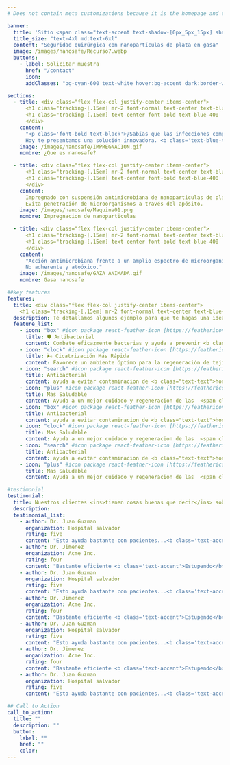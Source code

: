 ```yaml
---
# Does not contain meta customizations because it is the homepage and config is already set in the config file

banner:
  title: 'Sitio <span class="text-accent text-shadow-[0px_5px_15px] shadow-accent/10">Nano Safe</span> Inicio <span class="text-secondary">Descripcion</span>'
  title_size: "text-4xl md:text-6xl"
  content: "Seguridad quirúrgica con nanopartículas de plata en gasa"
  image: /images/nanosafe/Recurso7.webp
  buttons:
    - label: Solicitar muestra
      href: "/contact"
      icon:
      addClasses: "bg-cyan-600 text-white hover:bg-accent dark:border-white/10 dark:border"

sections:
  - title: <div class="flex flex-col justify-center items-center">
      <h1 class="tracking-[.15em] mr-2 font-normal text-center text-blue-400  ">¿Que es</h1>
      <h1 class="tracking-[.15em] text-center font-bold text-blue-400  ">nanosafe?</h1>
      </div>
    content:
      "<p class='font-bold text-black'>¿Sabías que las infecciones complican millones de tratamientos cada año?</p>
      Hoy te presentamos una solución innovadora. <b class='text-blue-400'>nanosafe</b> utliza tecnologia basada en partículas de plata extremadamente pequeñas, cuyo tamaño       está en el rango de los nanómetros (1 a 100 nanómetros). A esta escala, las partículas de plata tienen propiedades únicas y potentes que      no se encuentran en su forma más habitual."
    image: /images/nanosafe/IMPREGNACION.gif
    nombre: ¿Que es nanosafe?

  - title: <div class="flex flex-col justify-center items-center">
      <h1 class="tracking-[.15em] mr-2 font-normal text-center text-blue-400  ">Impregnación </h1>
      <h1 class="tracking-[.15em] text-center font-bold text-blue-400  ">de nanoparticulas</h1>
      </div>
    content:
      Impregnado con suspensión antimicrobiana de nanoparticulas de plata metálicas que al oxidarse liberan Ag+ de acción biocida.
      Evita penetración de microorganismos a través del apósito.
    image: /images/nanosafe/Maquina01.png
    nombre: Impregnacion de nanoparticulas

  - title: <div class="flex flex-col justify-center items-center">
      <h1 class="tracking-[.15em] mr-2 font-normal text-center text-blue-400  ">Gasa</h1>
      <h1 class="tracking-[.15em] text-center font-bold text-blue-400  ">Y Tratamiento de Heridas</h1>
      </div>
    content:
      "Acción antimicrobiana frente a un amplio espectro de microorganismos patógenos responsables de infecciones antibiótico-resistentes. Eficaz frente a bacterias Gram (-) y Gram (+), como Staphylococcus aureus y Escherida coli. Facilita proliferación de la flora normal de la epidermis. Mantiene su efectivisdad incluso en ambiente húmedo durante 72 horas.
      No adherente y atoóxico."
    image: /images/nanosafe/GAZA_ANIMADA.gif
    nombre: Gasa nanosafe

##key features
features:
  title: <div class="flex flex-col justify-center items-center">
    <h1 class="tracking-[.15em] mr-2 font-normal text-center text-blue-400  ">Informe</h1><h1 class="tracking-[.15em] text-center font-bold text-blue-400 ">laboratorio</h1></div>
  description: Te detallamos algunos ejemplo para que te hagas una idea
  feature_list:
    - icon: "box" #icon package react-feather-icon [https://feathericons.com/]
      title: 🛡 Antibacterial
      content: Combate eficazmente bacterias y ayuda a prevenir <b class="text-text">infecciones.</b>.
    - icon: "clock" #icon package react-feather-icon [https://feathericons.com/]
      title: 🌬️ Cicatrización Más Rápida
      content: Favorece un ambiente óptimo para la regeneración de tejidos.
    - icon: "search" #icon package react-feather-icon [https://feathericons.com/]
      title: Antibacterial
      content: ayuda a evitar contaminacion de <b class="text-text">hongos y bacteria</b>.
    - icon: "plus" #icon package react-feather-icon [https://feathericons.com/]
      title: Mas Saludable
      content: Ayuda a un mejor cuidado y regeneracion de las  <span class="text-accent font-bold">heridas</span>.
    - icon: "box" #icon package react-feather-icon [https://feathericons.com/]
      title: Antibacterial
      content: ayuda a evitar contaminacion de <b class="text-text">hongos y bacteria</b>.
    - icon: "clock" #icon package react-feather-icon [https://feathericons.com/]
      title: Mas Saludable
      content: Ayuda a un mejor cuidado y regeneracion de las  <span class="text-accent font-bold">heridas</span>
    - icon: "search" #icon package react-feather-icon [https://feathericons.com/]
      title: Antibacterial
      content: ayuda a evitar contaminacion de <b class="text-text">hongos y bacteria</b>.
    - icon: "plus" #icon package react-feather-icon [https://feathericons.com/]
      title: Mas Saludable
      content: Ayuda a un mejor cuidado y regeneracion de las  <span class="text-accent font-bold">heridas</span>.

#testimonial
testimonial:
  title: Nuestros clientes <ins>tienen cosas buenas que decir</ins> sobre nosotros
  description:
  testimonial_list:
    - author: Dr. Juan Guzman
      organization: Hospital salvador
      rating: five
      content: "Esto ayuda bastante con pacientes...<b class='text-accent'>Tremendo Producto</b>!"
    - author: Dr. Jimenez
      organization: Acme Inc.
      rating: four
      content: "Bastante eficiente <b class='text-accent'>Estupendo</b>. 100% Recomendado!"
    - author: Dr. Juan Guzman
      organization: Hospital salvador
      rating: five
      content: "Esto ayuda bastante con pacientes...<b class='text-accent'>Tremendo Producto</b>!"
    - author: Dr. Jimenez
      organization: Acme Inc.
      rating: four
      content: "Bastante eficiente <b class='text-accent'>Estupendo</b>. 100% Recomendado!"
    - author: Dr. Juan Guzman
      organization: Hospital salvador
      rating: five
      content: "Esto ayuda bastante con pacientes...<b class='text-accent'>Tremendo Producto</b>!"
    - author: Dr. Jimenez
      organization: Acme Inc.
      rating: four
      content: "Bastante eficiente <b class='text-accent'>Estupendo</b>. 100% Recomendado!"
    - author: Dr. Juan Guzman
      organization: Hospital salvador
      rating: five
      content: "Esto ayuda bastante con pacientes...<b class='text-accent'>Tremendo Producto</b>!"

## Call to Action
call_to_action:
  title: ""
  description: ""
  button:
    label: ""
    href: ""
    color:
---
```


